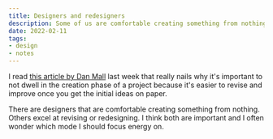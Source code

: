 ```yaml
---
title: Designers and redesigners
description: Some of us are comfortable creating something from nothing others excel at revising.
date: 2022-02-11
tags:
- design
- notes
---
```

I read [this article by Dan Mall](https://danmall.com/articles/its-easier-to-revise-than-create/) last week that really nails why it's important to not dwell in the creation phase of a project because it's easier to revise and improve once you get the initial ideas on paper.

There are designers that are comfortable creating something from nothing. Others excel at revising or redesigning. I think both are important and I often wonder which mode I should focus energy on.
